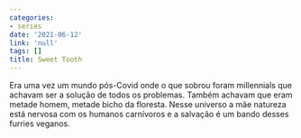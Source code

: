 ```yaml
---
categories:
- series
date: '2021-06-12'
link: 'null'
tags: []
title: Sweet Tooth
---
```


Era uma vez um mundo pós-Covid onde o que sobrou foram millennials que achavam ser a solução de todos os problemas. Também achavam que eram metade homem, metade bicho da floresta. Nesse universo a mãe natureza está nervosa com os humanos carnívoros e a salvação é um bando desses furries veganos.